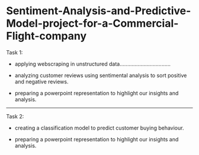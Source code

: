 # Sentiment-Analysis-and-Predictive-Model-project-for-a-Commercial-Flight-company


Task 1:

- applying webscraping in unstructured data..................................

- analyzing customer reviews using sentimental analysis to sort positive and negative reviews.

- preparing a powerpoint representation to highlight our insights and analysis.


------------------------------------------------------------------------------------------------------------------------

Task 2:

- creating a classification model to predict customer buying behaviour.

- preparing a powerpoint representation to highlight our insights and analysis.
